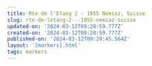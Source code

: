 ```yaml
---
title: Rte de l'Etang 2 - 1955 Némiaz, Suisse
slug: rte-de-letang-2---1955-nemiaz-suisse
updated-on: '2024-03-12T09:28:59.777Z'
created-on: '2024-03-12T09:28:59.777Z'
published-on: '2024-03-12T09:29:45.564Z'
layout: '[markers].html'
tags: markers
---
```



